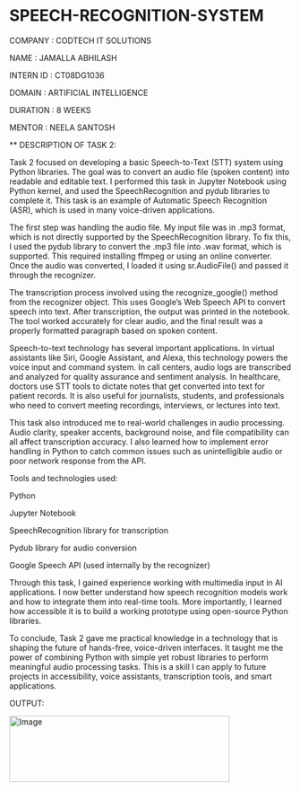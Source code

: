 # SPEECH-RECOGNITION-SYSTEM

COMPANY : CODTECH IT SOLUTIONS

NAME : JAMALLA ABHILASH

INTERN ID : CT08DG1036

DOMAIN : ARTIFICIAL INTELLIGENCE

DURATION : 8 WEEKS

MENTOR : NEELA SANTOSH

** DESCRIPTION OF TASK 2:


Task 2 focused on developing a basic Speech-to-Text (STT) system using Python libraries. The goal was to convert an audio file (spoken content) into readable and editable text. I performed this task in Jupyter Notebook using Python kernel, and used the SpeechRecognition and pydub libraries to complete it. This task is an example of Automatic Speech Recognition (ASR), which is used in many voice-driven applications.

The first step was handling the audio file. My input file was in .mp3 format, which is not directly supported by the SpeechRecognition library. To fix this, I used the pydub library to convert the .mp3 file into .wav format, which is supported. This required installing ffmpeg or using an online converter. Once the audio was converted, I loaded it using sr.AudioFile() and passed it through the recognizer.

The transcription process involved using the recognize_google() method from the recognizer object. This uses Google’s Web Speech API to convert speech into text. After transcription, the output was printed in the notebook. The tool worked accurately for clear audio, and the final result was a properly formatted paragraph based on spoken content.

Speech-to-text technology has several important applications. In virtual assistants like Siri, Google Assistant, and Alexa, this technology powers the voice input and command system. In call centers, audio logs are transcribed and analyzed for quality assurance and sentiment analysis. In healthcare, doctors use STT tools to dictate notes that get converted into text for patient records. It is also useful for journalists, students, and professionals who need to convert meeting recordings, interviews, or lectures into text.

This task also introduced me to real-world challenges in audio processing. Audio clarity, speaker accents, background noise, and file compatibility can all affect transcription accuracy. I also learned how to implement error handling in Python to catch common issues such as unintelligible audio or poor network response from the API.

Tools and technologies used:

Python

Jupyter Notebook

SpeechRecognition library for transcription

Pydub library for audio conversion

Google Speech API (used internally by the recognizer)

Through this task, I gained experience working with multimedia input in AI applications. I now better understand how speech recognition models work and how to integrate them into real-time tools. More importantly, I learned how accessible it is to build a working prototype using open-source Python libraries.

To conclude, Task 2 gave me practical knowledge in a technology that is shaping the future of hands-free, voice-driven interfaces. It taught me the power of combining Python with simple yet robust libraries to perform meaningful audio processing tasks. This is a skill I can apply to future projects in accessibility, voice assistants, transcription tools, and smart applications.

OUTPUT:

<img width="393" height="118" alt="Image" src="https://github.com/user-attachments/assets/c5ce1919-253b-4b8e-80de-81dd9d3e0954" />
